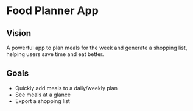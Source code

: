 # Food Planner App

## Vision

A powerful app to plan meals for the week and generate a shopping list, helping users save time and eat better.

## Goals

- Quickly add meals to a daily/weekly plan
- See meals at a glance
- Export a shopping list
